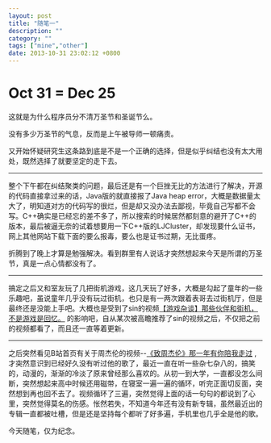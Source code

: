 ```yaml
---
layout: post
title: "随笔一"
description: ""
category: ""
tags: ["mine","other"]
date: 2013-10-31 23:02:12 +0800
---
```


# Oct 31 = Dec 25
这就是为什么程序员分不清万圣节和圣诞节么。

没有多少万圣节的气息，反而是上午被导师一顿痛责。

又开始怀疑研究生这条路到底是不是一个正确的选择，但是似乎纠结也没有太大用处，既然选择了就要坚定的走下去。

------------

整个下午都在纠结聚类的问题，最后还是有一个巨挫无比的方法进行了解决，开源的代码直接拿过来的话，Java版的就直接报了Java heap error，大概是数据量太大了，明知道对方的代码写的很烂，但是却又没办法去鄙视，毕竟自己写都不会写。C++确实是已经忘的差不多了，所以搜索的时候居然都刻意的避开了C++的版本，最后被逼无奈的试着想要用一下C++版的LJCluster，却发现要什么证书，网上其他网站下载下面的要么报毒，要么也是证书过期，无比蛋疼。

折腾到了晚上才算是勉强解决。看到群里有人说话才突然想起来今天是所谓的万圣节，真是一点心情都没有了。

-----------

搞定之后又和室友玩了几把街机游戏，这几天玩了好多，大概是勾起了童年的一些乐趣吧，虽说童年几乎没有玩过街机，也只是有一两次跟着表哥去过街机厅，但是最终还是没能上手吧。大概也是受到了sin的视频[【游戏杂谈】那些伙伴和街机，不是游戏是回忆。](http://v.youku.com/v_show/id_XMzI3NDc0NDU2.html) 的影响吧，自从某次被高瞻推荐了sin的视频之后，不仅把之前的视频都看了，而且还一直等着更新。

------------

之后突然看见B站首页有关于周杰伦的视频--[《致周杰伦》那一年有你陪我走过](http://www.bilibili.tv/video/av815389/) ,才突然意识到已经好久没有听过他的歌了，最近一直在听一些杂七杂八的，搞笑的，动漫的，渐渐的冷淡了原来曾经那么喜欢的。从初一到大学，一直都没怎么间断，突然想起来高中时候还用磁带，在寝室一遍一遍的循环，听完正面切反面，突然想到再也回不去了。视频循环了三遍，突然觉得上面的话一句句的都说到了心里，突然觉得莫名的伤感。怅然若失，不知道今年还有没有新专辑，虽然最近出的专辑一直都被吐槽，但是还是坚持每个都听了好多遍，手机里也几乎全是他的歌。

今天随笔，仅为纪念。